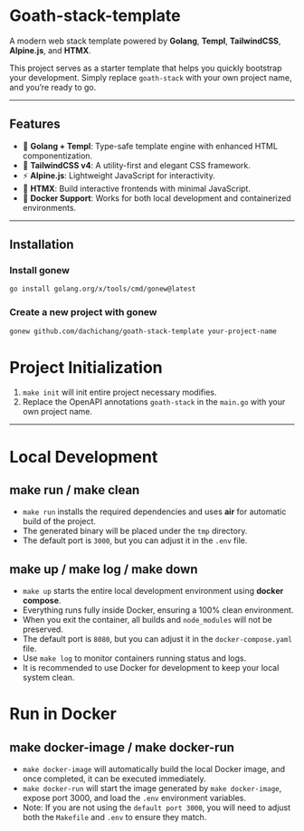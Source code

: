 # Goath-stack-template

A modern web stack template powered by **Golang**, **Templ**, **TailwindCSS**, **Alpine.js**, and **HTMX**.

This project serves as a starter template that helps you quickly bootstrap your development.
Simply replace `goath-stack` with your own project name, and you’re ready to go.

---

## Features

- 🚀 **Golang + Templ**: Type-safe template engine with enhanced HTML componentization.
- 🎨 **TailwindCSS v4**: A utility-first and elegant CSS framework.
- ⚡ **Alpine.js**: Lightweight JavaScript for interactivity.
- 🔗 **HTMX**: Build interactive frontends with minimal JavaScript.
- 🐳 **Docker Support**: Works for both local development and containerized environments.

---

## Installation

### Install gonew

```bash
go install golang.org/x/tools/cmd/gonew@latest
```

### Create a new project with gonew

```bash
gonew github.com/dachichang/goath-stack-template your-project-name
```

# Project Initialization

1. `make init` will init entire project necessary modifies.
2. Replace the OpenAPI annotations `goath-stack` in the `main.go` with your own project name.

---

# Local Development

## make run / make clean

- `make run` installs the required dependencies and uses **air** for automatic build of the project.
- The generated binary will be placed under the `tmp` directory.
- The default port is `3000`, but you can adjust it in the `.env` file.

## make up / make log / make down

- `make up` starts the entire local development environment using **docker compose**.
- Everything runs fully inside Docker, ensuring a 100% clean environment.
- When you exit the container, all builds and `node_modules` will not be preserved.
- The default port is `8080`, but you can adjust it in the `docker-compose.yaml` file.
- Use `make log` to monitor containers running status and logs.
- It is recommended to use Docker for development to keep your local system clean.

# Run in Docker

## make docker-image / make docker-run

- `make docker-image` will automatically build the local Docker image, and once completed, it can be executed immediately.
- `make docker-run` will start the image generated by `make docker-image`, expose port 3000, and load the `.env` environment variables.
- Note: If you are not using the `default port 3000`, you will need to adjust both the `Makefile` and `.env` to ensure they match.
